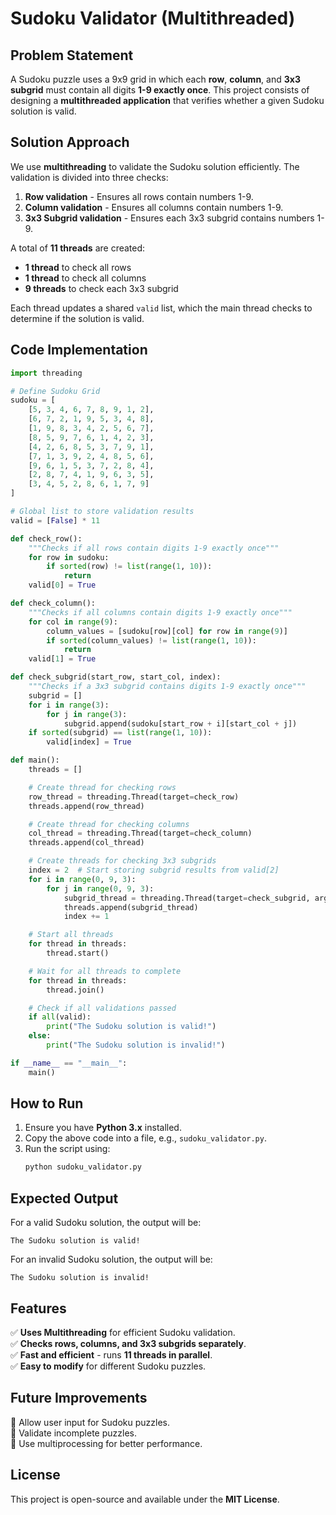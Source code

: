 # Sudoku Validator (Multithreaded)

## Problem Statement
A Sudoku puzzle uses a 9x9 grid in which each **row**, **column**, and **3x3 subgrid** must contain all digits **1-9 exactly once**. This project consists of designing a **multithreaded application** that verifies whether a given Sudoku solution is valid.

## Solution Approach
We use **multithreading** to validate the Sudoku solution efficiently. The validation is divided into three checks:
1. **Row validation** - Ensures all rows contain numbers 1-9.
2. **Column validation** - Ensures all columns contain numbers 1-9.
3. **3x3 Subgrid validation** - Ensures each 3x3 subgrid contains numbers 1-9.

A total of **11 threads** are created:
- **1 thread** to check all rows
- **1 thread** to check all columns
- **9 threads** to check each 3x3 subgrid

Each thread updates a shared `valid` list, which the main thread checks to determine if the solution is valid.

## Code Implementation
```python
import threading

# Define Sudoku Grid
sudoku = [
    [5, 3, 4, 6, 7, 8, 9, 1, 2],
    [6, 7, 2, 1, 9, 5, 3, 4, 8],
    [1, 9, 8, 3, 4, 2, 5, 6, 7],
    [8, 5, 9, 7, 6, 1, 4, 2, 3],
    [4, 2, 6, 8, 5, 3, 7, 9, 1],
    [7, 1, 3, 9, 2, 4, 8, 5, 6],
    [9, 6, 1, 5, 3, 7, 2, 8, 4],
    [2, 8, 7, 4, 1, 9, 6, 3, 5],
    [3, 4, 5, 2, 8, 6, 1, 7, 9]
]

# Global list to store validation results
valid = [False] * 11

def check_row():
    """Checks if all rows contain digits 1-9 exactly once"""
    for row in sudoku:
        if sorted(row) != list(range(1, 10)):
            return
    valid[0] = True

def check_column():
    """Checks if all columns contain digits 1-9 exactly once"""
    for col in range(9):
        column_values = [sudoku[row][col] for row in range(9)]
        if sorted(column_values) != list(range(1, 10)):
            return
    valid[1] = True

def check_subgrid(start_row, start_col, index):
    """Checks if a 3x3 subgrid contains digits 1-9 exactly once"""
    subgrid = []
    for i in range(3):
        for j in range(3):
            subgrid.append(sudoku[start_row + i][start_col + j])
    if sorted(subgrid) == list(range(1, 10)):
        valid[index] = True

def main():
    threads = []

    # Create thread for checking rows
    row_thread = threading.Thread(target=check_row)
    threads.append(row_thread)

    # Create thread for checking columns
    col_thread = threading.Thread(target=check_column)
    threads.append(col_thread)

    # Create threads for checking 3x3 subgrids
    index = 2  # Start storing subgrid results from valid[2]
    for i in range(0, 9, 3):
        for j in range(0, 9, 3):
            subgrid_thread = threading.Thread(target=check_subgrid, args=(i, j, index))
            threads.append(subgrid_thread)
            index += 1

    # Start all threads
    for thread in threads:
        thread.start()

    # Wait for all threads to complete
    for thread in threads:
        thread.join()

    # Check if all validations passed
    if all(valid):
        print("The Sudoku solution is valid!")
    else:
        print("The Sudoku solution is invalid!")

if __name__ == "__main__":
    main()
```

## How to Run
1. Ensure you have **Python 3.x** installed.
2. Copy the above code into a file, e.g., `sudoku_validator.py`.
3. Run the script using:
   ```sh
   python sudoku_validator.py
   ```

## Expected Output
For a valid Sudoku solution, the output will be:
```
The Sudoku solution is valid!
```
For an invalid Sudoku solution, the output will be:
```
The Sudoku solution is invalid!
```

## Features
✅ **Uses Multithreading** for efficient Sudoku validation.  
✅ **Checks rows, columns, and 3x3 subgrids separately**.  
✅ **Fast and efficient** - runs **11 threads in parallel**.  
✅ **Easy to modify** for different Sudoku puzzles.  

## Future Improvements
🔹 Allow user input for Sudoku puzzles.  
🔹 Validate incomplete puzzles.  
🔹 Use multiprocessing for better performance.  

## License
This project is open-source and available under the **MIT License**.
